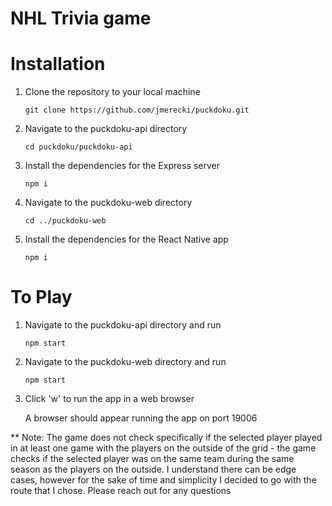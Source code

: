 # NHL Trivia game

# Installation
1. Clone the repository to your local machine
   
   ```
   git clone https://github.com/jmerecki/puckdoku.git
   ```

2. Navigate to the puckdoku-api directory

   ```
   cd puckdoku/puckdoku-api
   ```

3. Install the dependencies for the Express server
   ```
   npm i
   ```

5. Navigate to the puckdoku-web directory
   ```
   cd ../puckdoku-web
   ```

7. Install the dependencies for the React Native app
   ```
   npm i
   ```

# To Play

1. Navigate to the puckdoku-api directory and run
   ```
   npm start
   ```
2. Navigate to the puckdoku-web directory and run
   ```
   npm start
   ```
3. Click 'w' to run the app in a web browser

   A browser should appear running the app on port 19006


** Note: The game does not check specifically if the selected player played in at least one game with the players on the outside of the grid - the game checks if the selected player was on the same team during the same season as the players on the outside. I understand there can be edge cases, however for the sake of time and simplicity I decided to go with the route that I chose. Please reach out for any questions


   
